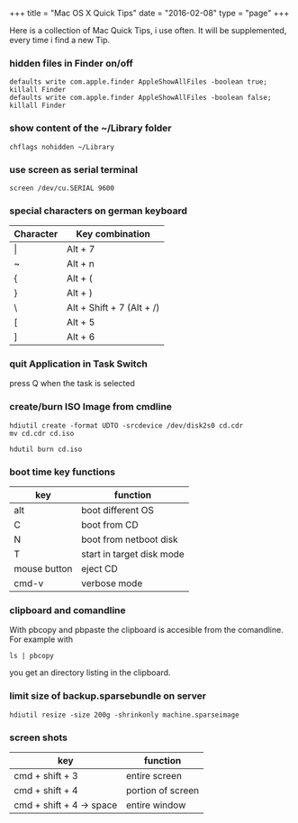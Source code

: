 +++
title = "Mac OS X Quick Tips"
date  = "2016-02-08"
type = "page"
+++

Here is a collection of Mac Quick Tips, i use often. It will be supplemented, every time i find a new Tip.

### hidden files in Finder on/off

~~~~
defaults write com.apple.finder AppleShowAllFiles -boolean true; killall Finder
defaults write com.apple.finder AppleShowAllFiles -boolean false; killall Finder
~~~~

### show content of the ~/Library folder

~~~~
chflags nohidden ~/Library
~~~~

### use screen as serial terminal

~~~~
screen /dev/cu.SERIAL 9600
~~~~

### special characters on german keyboard

| Character | Key combination           |
|-----------|---------------------------|
| &#x007c;  | Alt + 7                   |
| ~         | Alt + n                   |
| {         | Alt + (                   |
| }         | Alt + )                   |
| &#x005c;  | Alt + Shift + 7 (Alt + /) |
| [         | Alt + 5                   |
| ]         | Alt + 6                   |

### quit Application in Task Switch
press Q when the task is selected

### create/burn ISO Image from cmdline

~~~~
hdiutil create -format UDTO -srcdevice /dev/disk2s0 cd.cdr
mv cd.cdr cd.iso

hdutil burn cd.iso
~~~~

### boot time key functions

| key | function |
|-----|----------|
| alt | boot different OS |
| C | boot from CD |
| N | boot from netboot disk |
| T | start in target disk mode |
| mouse button | eject CD |
| cmd-v | verbose mode |

### clipboard and comandline

With pbcopy and pbpaste the clipboard is accesible from the comandline. For example with

~~~~
ls | pbcopy
~~~~

you get an directory listing in the clipboard.

### limit size of backup.sparsebundle on server

~~~~
hdiutil resize -size 200g -shrinkonly machine.sparseimage
~~~~

### screen shots

| key | function |
|-----|----------|
| cmd + shift + 3 | entire screen |
| cmd + shift + 4 | portion of screen |
| cmd + shift + 4 &#8594; space | entire window |
